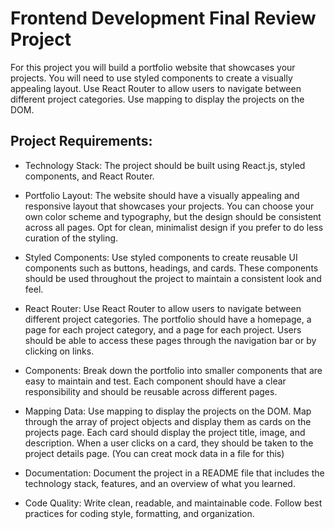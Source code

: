 # Frontend Development Final Review Project

For this project you will build a portfolio website that showcases your projects. You will need to use styled components to create a visually appealing layout. Use React Router to allow users to navigate between different project categories. Use mapping to display the projects on the DOM.

## Project Requirements:
- Technology Stack: The project should be built using React.js, styled components, and React Router.

- Portfolio Layout: The website should have a visually appealing and responsive layout that showcases your projects. You can choose your own color scheme and typography, but the design should be consistent across all pages. Opt for clean, minimalist design if you prefer to do less curation of the styling.

- Styled Components: Use styled components to create reusable UI components such as buttons, headings, and cards. These components should be used throughout the project to maintain a consistent look and feel.

- React Router: Use React Router to allow users to navigate between different project categories. The portfolio should have a homepage, a page for each project category, and a page for each project. Users should be able to access these pages through the navigation bar or by clicking on links.

- Components: Break down the portfolio into smaller components that are easy to maintain and test. Each component should have a clear responsibility and should be reusable across different pages.

- Mapping Data: Use mapping to display the projects on the DOM. Map through the array of project objects and display them as cards on the projects page. Each card should display the project title, image, and description. When a user clicks on a card, they should be taken to the project details page. (You can creat mock data in a file for this)


- Documentation: Document the project in a README file that includes the technology stack, features, and an overview of what you learned.

- Code Quality: Write clean, readable, and maintainable code. Follow best practices for coding style, formatting, and organization.